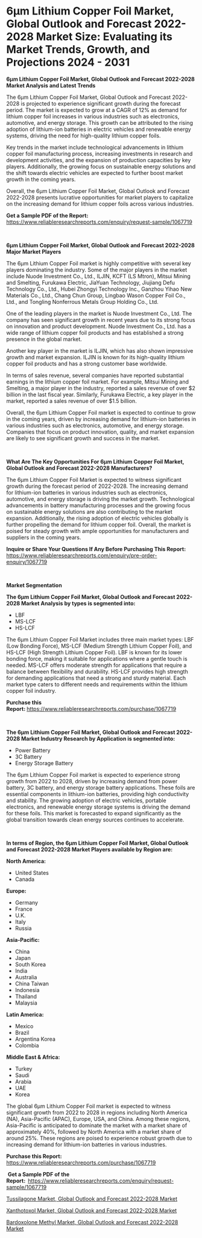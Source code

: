 <p><h1>6μm Lithium Copper Foil Market, Global Outlook and Forecast 2022-2028 Market Size: Evaluating its Market Trends, Growth, and Projections 2024 - 2031</h1></p><p><strong>6μm Lithium Copper Foil Market, Global Outlook and Forecast 2022-2028 Market Analysis and Latest Trends</strong></p>
<p><p>The 6μm Lithium Copper Foil Market, Global Outlook and Forecast 2022-2028 is projected to experience significant growth during the forecast period. The market is expected to grow at a CAGR of 12% as demand for lithium copper foil increases in various industries such as electronics, automotive, and energy storage. This growth can be attributed to the rising adoption of lithium-ion batteries in electric vehicles and renewable energy systems, driving the need for high-quality lithium copper foils. </p><p>Key trends in the market include technological advancements in lithium copper foil manufacturing process, increasing investments in research and development activities, and the expansion of production capacities by key players. Additionally, the growing focus on sustainable energy solutions and the shift towards electric vehicles are expected to further boost market growth in the coming years. </p><p>Overall, the 6μm Lithium Copper Foil Market, Global Outlook and Forecast 2022-2028 presents lucrative opportunities for market players to capitalize on the increasing demand for lithium copper foils across various industries.</p></p>
<p><strong>Get a Sample PDF of the Report:&nbsp;</strong> <a href="https://www.reliableresearchreports.com/enquiry/request-sample/1067719">https://www.reliableresearchreports.com/enquiry/request-sample/1067719</a></p>
<p>&nbsp;</p>
<p><strong>6μm Lithium Copper Foil Market, Global Outlook and Forecast 2022-2028 Major Market Players</strong></p>
<p><p>The 6μm Lithium Copper Foil market is highly competitive with several key players dominating the industry. Some of the major players in the market include Nuode Investment Co., Ltd., ILJIN, KCFT (LS Mtron), Mitsui Mining and Smelting, Furukawa Electric, JiaYuan Technology, Jiujiang Defu Technology Co., Ltd., Hubei Zhongyi Technology Inc., Ganzhou Yihao New Materials Co., Ltd., Chang Chun Group, Lingbao Wason Copper Foil Co., Ltd., and Tongling Nonferrous Metals Group Holding Co., Ltd.</p><p>One of the leading players in the market is Nuode Investment Co., Ltd. The company has seen significant growth in recent years due to its strong focus on innovation and product development. Nuode Investment Co., Ltd. has a wide range of lithium copper foil products and has established a strong presence in the global market.</p><p>Another key player in the market is ILJIN, which has also shown impressive growth and market expansion. ILJIN is known for its high-quality lithium copper foil products and has a strong customer base worldwide.</p><p>In terms of sales revenue, several companies have reported substantial earnings in the lithium copper foil market. For example, Mitsui Mining and Smelting, a major player in the industry, reported a sales revenue of over $2 billion in the last fiscal year. Similarly, Furukawa Electric, a key player in the market, reported a sales revenue of over $1.5 billion.</p><p>Overall, the 6μm Lithium Copper Foil market is expected to continue to grow in the coming years, driven by increasing demand for lithium-ion batteries in various industries such as electronics, automotive, and energy storage. Companies that focus on product innovation, quality, and market expansion are likely to see significant growth and success in the market.</p></p>
<p>&nbsp;</p>
<p><strong>What Are The Key Opportunities For 6μm Lithium Copper Foil Market, Global Outlook and Forecast 2022-2028 Manufacturers?</strong></p>
<p><p>The 6μm Lithium Copper Foil Market is expected to witness significant growth during the forecast period of 2022-2028. The increasing demand for lithium-ion batteries in various industries such as electronics, automotive, and energy storage is driving the market growth. Technological advancements in battery manufacturing processes and the growing focus on sustainable energy solutions are also contributing to the market expansion. Additionally, the rising adoption of electric vehicles globally is further propelling the demand for lithium copper foil. Overall, the market is poised for steady growth with ample opportunities for manufacturers and suppliers in the coming years.</p></p>
<p><strong>Inquire or Share Your Questions If Any Before Purchasing This Report:</strong> <a href="https://www.reliableresearchreports.com/enquiry/pre-order-enquiry/1067719">https://www.reliableresearchreports.com/enquiry/pre-order-enquiry/1067719</a></p>
<p>&nbsp;</p>
<p><strong>Market Segmentation</strong></p>
<p><strong>The 6μm Lithium Copper Foil Market, Global Outlook and Forecast 2022-2028 Market Analysis by types is segmented into:</strong></p>
<p><ul><li>LBF</li><li>MS-LCF</li><li>HS-LCF</li></ul></p>
<p><p>The 6μm Lithium Copper Foil Market includes three main market types: LBF (Low Bonding Force), MS-LCF (Medium Strength Lithium Copper Foil), and HS-LCF (High Strength Lithium Copper Foil). LBF is known for its lower bonding force, making it suitable for applications where a gentle touch is needed. MS-LCF offers moderate strength for applications that require a balance between flexibility and durability. HS-LCF provides high strength for demanding applications that need a strong and sturdy material. Each market type caters to different needs and requirements within the lithium copper foil industry.</p></p>
<p><strong>Purchase this Report:&nbsp;</strong><a href="https://www.reliableresearchreports.com/purchase/1067719">https://www.reliableresearchreports.com/purchase/1067719</a></p>
<p>&nbsp;</p>
<p><strong>The 6μm Lithium Copper Foil Market, Global Outlook and Forecast 2022-2028 Market Industry Research by Application is segmented into:</strong></p>
<p><ul><li>Power Battery</li><li>3C Battery</li><li>Energy Storage Battery</li></ul></p>
<p><p>The 6μm Lithium Copper Foil market is expected to experience strong growth from 2022 to 2028, driven by increasing demand from power battery, 3C battery, and energy storage battery applications. These foils are essential components in lithium-ion batteries, providing high conductivity and stability. The growing adoption of electric vehicles, portable electronics, and renewable energy storage systems is driving the demand for these foils. This market is forecasted to expand significantly as the global transition towards clean energy sources continues to accelerate.</p></p>
<p>&nbsp;</p>
<p><strong>In terms of Region, the 6μm Lithium Copper Foil Market, Global Outlook and Forecast 2022-2028 Market Players available by Region are:</strong></p>
<p>
    <p> <strong> North America: </strong>
        <ul>
            <li>United States</li>
            <li>Canada</li>
        </ul>
        </p> 
    <p> <strong> Europe: </strong>
        <ul>
            <li>Germany</li>
            <li>France</li>
            <li>U.K.</li>
            <li>Italy</li>
            <li>Russia</li>
        </ul>
        </p> 
    <p> <strong> Asia-Pacific: </strong>
        <ul>
            <li>China</li>
            <li>Japan</li>
            <li>South Korea</li>
            <li>India</li>
            <li>Australia</li>
            <li>China Taiwan</li>
            <li>Indonesia</li>
            <li>Thailand</li>
            <li>Malaysia</li>
        </ul>
        </p> 
    <p> <strong> Latin America: </strong>
        <ul>
            <li>Mexico</li>
            <li>Brazil</li>
            <li>Argentina Korea</li>
            <li>Colombia</li>
        </ul>
        </p> 
    <p> <strong> Middle East & Africa: </strong>
        <ul>
            <li>Turkey</li>
            <li>Saudi</li>
            <li>Arabia</li>
            <li>UAE</li>
            <li>Korea</li>
        </ul>
    </p>
    </p>
<p><p>The global 6μm Lithium Copper Foil market is expected to witness significant growth from 2022 to 2028 in regions including North America (NA), Asia-Pacific (APAC), Europe, USA, and China. Among these regions, Asia-Pacific is anticipated to dominate the market with a market share of approximately 40%, followed by North America with a market share of around 25%. These regions are poised to experience robust growth due to increasing demand for lithium-ion batteries in various industries.</p></p>
<p><strong>Purchase this Report: </strong><a href="https://www.reliableresearchreports.com/purchase/1067719">https://www.reliableresearchreports.com/purchase/1067719</a></p>
<p>&nbsp;<strong>Get a Sample PDF of the Report:&nbsp;&nbsp;</strong><a href="https://www.reliableresearchreports.com/enquiry/request-sample/1067719">https://www.reliableresearchreports.com/enquiry/request-sample/1067719</a></p>
<p><strong></strong></p>
<p><p><a href="https://github.com/RoccoManning/Market-Research-Report-List-3/blob/main/tussilagone-market-global-outlook-and-forecast-2022-2028-market.md">Tussilagone Market, Global Outlook and Forecast 2022-2028 Market</a></p><p><a href="https://github.com/gulaimolin/Market-Research-Report-List-3/blob/main/xanthotoxol-market-global-outlook-and-forecast-2022-2028-market.md">Xanthotoxol Market, Global Outlook and Forecast 2022-2028 Market</a></p><p><a href="https://github.com/edytherolanlouisejk1miz0wig/Market-Research-Report-List-1/blob/main/bardoxolone-methyl-market-global-outlook-and-forecast-2022-2028-market.md">Bardoxolone Methyl Market, Global Outlook and Forecast 2022-2028 Market</a></p></p>